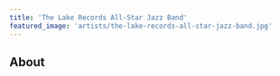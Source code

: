 ```yaml
---
title: 'The Lake Records All-Star Jazz Band'
featured_image: 'artists/the-lake-records-all-star-jazz-band.jpg'
---
```


## About


